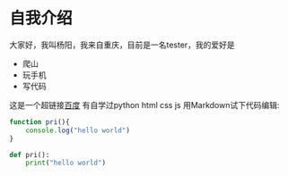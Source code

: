 # 自我介绍
大家好，我叫杨阳，我来自重庆，目前是一名tester，我的爱好是
* 爬山
* 玩手机
* 写代码

这是一个超链接[百度](https://www.baidu.com)
有自学过python html css js 
用Markdown试下代码编辑:


```javascript
function pri(){
    console.log("hello world")
}
```

```python
def pri():
    print("hello world")
```
